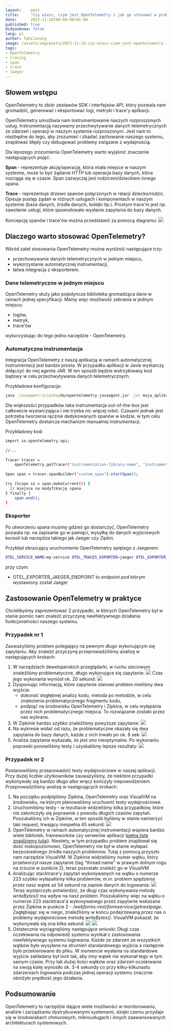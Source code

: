 ```yaml
---
layout:    post
title:     "Czy wiesz, czym jest OpenTelemetry i jak go stosować w praktyce?"
date:      2023-11-18T08:00:00+01:00
published: true
didyouknow: false
lang: pl
author: fphilavong
image: /assets/img/posts/2023-11-18-czy-wiesz-czym-jest-opentelemetry-i-jak-go-stosować-w-praktyce/otel.png
tags:
- OpenTelemetry
- tracing
- span
- trace
- Jaeger
---
```


## Słowem wstępu

OpenTelemetry to zbiór zestawów SDK i interfejsów API, który pozwala nam gromadzić, generować i eksportować logi, metryki i trace'y aplikacji.

OpenTelemetry umożliwia nam instrumentowanie naszych rozproszonych usług. Instrumentacją nazywamy przechwytywanie danych telemetrycznych ze zdarzeń i operacji w naszym systemie rozproszonym. Jest nam to niezbędne do tego, aby zrozumieć i zbadać zachowanie naszego systemu, znajdować błędy czy debugować problemy związane z wydajnością.

Dla lepszego zrozumienia OpenTelemetry warto wyjaśnić znaczenie następujących pojęć:

**Span** - reprezentuje akcję/operację, która miała miejsce w naszym systemie, może to być żądanie HTTP lub operacja bazy danych, która rozciąga się w czasie. Span zazwyczaj jest rodzicem/dzieckiem innego spana.

**Trace** - reprezentuje drzewo spanów połączonych w relacji dziecko/rodzic. Opisuje postęp żądań w różnych usługach i komponentach w naszym systemie (baza danych, źródła danych, kolejki itp.). Prostym trace'm jest np. zawołanie usługi, które spowodowało wysłanie zapytania do bazy danych.

Koncepcję spanów i trace'ów można przedstawić za pomocą diagramu:
![](/assets/img/posts/2023-11-18-czy-wiesz-czym-jest-opentelemetry-i-jak-go-stosować-w-praktyce/span_trace.png)



## Dlaczego warto stosować OpenTelemetry?

Wśród zalet stosowania OpenTelemetry można wyróżnić następujące trzy:
- przechowywanie danych telemetrycznych w jednym miejscu,
- wykorzystanie automatycznej instrumentacji,
- łatwa integracja z eksporterem.


### Dane telemetryczne w jednym miejscu

OpenTelemetry służy jako pojedyncza biblioteka gromadząca dane w ramach jednej specyfikacji. Mamy więc możliwość zebrania w jednym miejscu:
- logów,
- metryk,
- trace'ów

wykorzystując do tego jedno narzędzie - OpenTelemetry.


### Automatyczna instrumentacja

Integracja OpenTelemetry z naszą aplikacją w ramach automatycznej instrumentacji jest bardzo prosta. W przypadku aplikacji w Javie wystarczy dołączyć do niej agenta JAR. W ten sposób będzie wstrzykiwany kod bajtowy w celu przechwytywania danych telemetrycznych.

Przykładowa konfiguracja:
```bash
java -javaagent:ścieżka/do/opentelemetry-javaagent.jar -jar moja_aplikacja.jar
```

Dla większości przypadków taka instrumentacja out-of-the-box jest całkowicie wystarczająca i nie trzeba nic więcej robić. Czasami jednak jest potrzeba tworzenia ręcznie dedykowanych spanów w kodzie, w tym celu OpenTelemetry dostarcza mechanizm manualnej instrumentacji.

Przykładowy kod:
```bash
import io.opentelemetry.api;
 
//...
 
Tracer tracer =
    openTelemetry.getTracer("instrumentation-library-name", "instrumentation-library-version");
 
Span span = tracer.spanBuilder("custom_span").startSpan();
 
try (Scope ss = span.makeCurrent()) {
  // miejsce na modyfikację spana
} finally {
    span.end();
}
```

### Eksporter

Po utworzeniu spana musimy gdzieś go dostarczyć, OpenTelemetry pozwala np. na zapisanie go w pamięci, wysyłkę do danych wyjściowych konsoli lub narzędzia takiego jak Jaeger czy Zipkin.

Przykład obrazujący uruchomienie OpenTelemetry spiętego z Jaegerem:
```bash
OTEL_SERVICE_NAME=my-service OTEL_TRACES_EXPORTER=jaeger OTEL_EXPORTER_JAEGER_ENDPOINT=http://localhost:14250 java -javaagent:./opentelemetry-javaagent.jar -jar moja_aplikacja.jar
```
przy czym:

- OTEL_EXPORTER_JAEGER_ENDPOINT to endpoint pod którym wystawiony został Jaeger


## Zastosowanie OpenTelemetry w praktyce

Chcielibyśmy zaprezentować 2 przypadki, w których OpenTelemetry był w stanie pomóc nam znaleźć przyczynę nieefektywnego działania funkcjonalności naszego systemu.

### Przypadek nr 1

Zauważyliśmy problem polegający na pewnym długo wykonującym się zapytaniu. Aby znaleźć przyczynę przeprowadziliśmy analizę w następujących krokach:

1. W narzędziach deweloperskich przeglądarki, w ruchu sieciowym znaleźliśmy problematyczne, długo wykonujące się zapytanie:
   ![](/assets/img/posts/2023-11-18-czy-wiesz-czym-jest-opentelemetry-i-jak-go-stosować-w-praktyce/case_1_photo_1.png)
   Czas jego wykonania wyniósł ok. 20 sekund:
   ![](/assets/img/posts/2023-11-18-czy-wiesz-czym-jest-opentelemetry-i-jak-go-stosować-w-praktyce/case_1_photo_2.png)
2. Dysponując informacją, które zapytanie stanowi problem mieliśmy dwa wyjścia:
    - dokonać dogłębnej analizy kodu, metoda po metodzie, w celu znalezienia problematycznego fragmentu kodu,
    - podpiąć na środowisku OpenTelemetry i Zipkina, w celu wyłapania przez nich problematycznego miejsca. To rozwiązanie zostało przez nas wybrane.
3. W Zipkinie bardzo szybko znaleźliśmy powyższe zapytanie:
   ![](/assets/img/posts/2023-11-18-czy-wiesz-czym-jest-opentelemetry-i-jak-go-stosować-w-praktyce/case_1_photo_3.png)
4. Na wykresie widać od razu, że problematyczne okazały się dwa zapytania do bazy danych, każde z nich trwało po ok. 8 sek:
   ![](/assets/img/posts/2023-11-18-czy-wiesz-czym-jest-opentelemetry-i-jak-go-stosować-w-praktyce/case_1_photo_4.png)
5. Analiza zapytania wykazała, że jest ono nieoptymalne. Po wykonaniu poprawki ponowiliśmy testy i uzyskaliśmy lepsze rezultaty:
   ![](/assets/img/posts/2023-11-18-czy-wiesz-czym-jest-opentelemetry-i-jak-go-stosować-w-praktyce/case_1_photo_5.png)


### Przypadek nr 2

Postanowiliśmy przeprowadzić testy wydajnościowe w naszej aplikacji. Przy dużej liczbie użytkowników zauważyliśmy, że niektóre przypadki wykonywały się bardzo długo albo wręcz kończyły niepowodzeniem. Przeprowadziliśmy analizę w następujących krokach:

1. Na początku podpięliśmy Zipkina, OpenTelemetry oraz VisualVM na środowisku, na którym planowaliśmy uruchomić testy wydajnościowe.
2. Uruchomiliśmy testy - w rezultacie widzieliśmy kilka przypadków, które nie zakończyły się poprawnie z powodu długich czasów zapytań. Poszukaliśmy ich w Zipkinie, w ten sposób byliśmy w stanie namierzyć taki request, trwający niespełna 45 sekund:
   ![](/assets/img/posts/2023-11-18-czy-wiesz-czym-jest-opentelemetry-i-jak-go-stosować-w-praktyce/case_2_photo_1.png)
3. OpenTelemetry w ramach automatycznej instrumentacji wspiera bardzo wiele bibliotek, frameworków czy serwerów aplikacji ([pełną listę znajdziemy tutaj](https://github.com/open-telemetry/opentelemetry-java-instrumentation/blob/main/docs/supported-libraries.md)). Niestety, w tym przypadku problem znajdował się dość niskopoziomowo, OpenTelemetry nie był w stanie wyłapać bezpośredniego źródła naszych problemów. Tutaj z pomocą przyszło nam narzędzie VisualVM. W Zipkinie widzieliśmy numer wątku, który przetworzył nasze zapytanie (tag "thread.name" w prawym dolnym rogu na zrzucie w punkcie 2), teraz pozostało znaleźć go w VisualVM
4. Analizując stacktrace'y zapytań wykonywanych na wątku o numerze 223 szybko wyłapaliśmy kilka problemów, m.in. problem spędzenia przez nasz wątek aż 54 sekund na zapisie danych do logowania:
   ![](/assets/img/posts/2023-11-18-czy-wiesz-czym-jest-opentelemetry-i-jak-go-stosować-w-praktyce/case_2_photo_2.png)
   Teraz wystarczyło potwierdzić, że długi czas wykonywania metody _writeBytes()_ ma wpływ na nasz problem. Poszukaliśmy więc na wątku o numerze 223 stacktrace'a wykonywanego przez zapytanie wskazane przez Zipkina w punkcie 2 - _/webforms-rest/formservice/getnextpage_. Zagłębiając się w niego, znaleźliśmy w końcu podejrzewaną przez nas o problemy wydajnościowe metodę _writeBytes()_. VisualVM pokazał, że wykonywała się ona kilka sekund:   ![](/assets/img/posts/2023-11-18-czy-wiesz-czym-jest-opentelemetry-i-jak-go-stosować-w-praktyce/case_1_photo_4.png)
   ![](/assets/img/posts/2023-11-18-czy-wiesz-czym-jest-opentelemetry-i-jak-go-stosować-w-praktyce/case_2_photo_3.png)
5. Ostatecznie wyciągnęliśmy następujące wnioski:
   Długi czas oczekiwania na odpowiedź systemu wynikał z zastosowania nieefektywnego systemu logowania. Każde ze zdarzeń ze wszystkich wątków było wysyłane na strumień standardowego wyjścia a następnie było przekierowane do pliku. W momencie wysłania na standardowe wyjście zakładany był lock tak, aby inny wątek nie wykonał tego w tym samym czasie. Przy tak dużej ilości wątków oraz zdarzeń oczekiwanie na swoją kolej wynosiło ok. 3-4 sekundy co przy kilku-kilkunastu zdarzeniach logowania podczas jednej operacji systemu znacznie obniżyło prędkość jego działania.

## Podsumowanie

OpenTelemetry to narzędzie dające wiele możliwości w monitorowaniu, analizie i zarządzaniu dystrybuowanymi systemami, dzięki czemu przydaje się w środowiskach chmurowych, mikrousługach i innych zaawansowanych architekturach systemowych.
